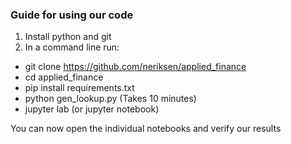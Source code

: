 ### Guide for using our code
1. Install python and git
2. In a command line run:
  - git clone https://github.com/neriksen/applied_finance
  - cd applied_finance
  - pip install requirements.txt
  - python gen_lookup.py (Takes 10 minutes)
  - jupyter lab (or jupyter notebook)

You can now open the individual notebooks and verify our results
